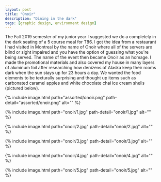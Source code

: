 ```yaml
---
layout: post
title: "Onoir"
description: "Dining in the dark"
tags: [graphic design, environment design]
---
```


The Fall 2019 semester of my junior year I suggested we do a completely in the dark seating of a 5 course meal for T86. I got the idea from a restaurant I had visited in Montreal by the name of Onoir where all of the servers are blind or sight impaired and you have the option of guessing what you're being served. The name of the event then became Onoir as an homage. I made the promotional materials and also covered my house in many layers of aluminum foil after researching how denizens of Alaska keep their rooms dark when the sun stays up for 23 hours a day. We wanted the food elements to be texturally surprising and thought up items such as carbonated caramel apples and white chocolate chai ice cream shells (pictured below).

{% include image.html path="assorted/onoir.png" path-detail="assorted/onoir.png" alt="" %}

{% include image.html path="onoir/1.jpg" path-detail="onoir/1.jpg" alt="" %}


{% include image.html path="onoir/2.jpg" path-detail="onoir/2.jpg" alt="" %}

{% include image.html path="onoir/3.jpg" path-detail="onoir/3.jpg" alt="" %}

{% include image.html path="onoir/4.jpg" path-detail="onoir/4.jpg" alt="" %}

{% include image.html path="onoir/5.jpg" path-detail="onoir/5.jpg" alt="" %}